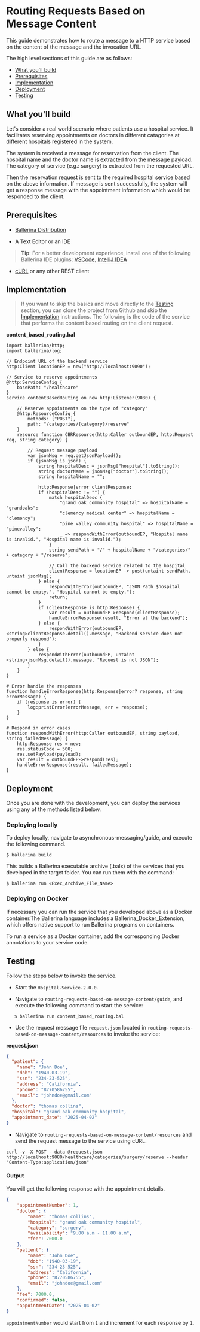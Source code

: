 # Routing Requests Based on Message Content

This guide demonstrates how to route a message to a HTTP service based on the content of the message and the invocation URL.

The high level sections of this guide are as follows:

- [What you'll build](#what-youll-build)
- [Prerequisites](#prerequisites)
- [Implementation](#implementation)
- [Deployment](#deployment)
- [Testing](#testing)

## What you'll build
Let's consider a real world scenario where patients use a hospital service. It facilitates reserving appointments on doctors in different catagories at different hospitals registered in the system.

The system is received a message for reservation from the client. The hospital name and the doctor name is extracted from the message payload. The category of service (e.g.: surgery) is extracted from the requested URL.

Then the reservation request is sent to the required hospital service based on the above information. If message is sent successfully, the system will get a response message with the appointment information which would be responded to the client.

## Prerequisites
- [Ballerina Distribution](https://ballerina.io/learn/getting-started/)

- A Text Editor or an IDE
> **Tip**: For a better development experience, install one of the following Ballerina IDE plugins: [VSCode](https://marketplace.visualstudio.com/items?itemName=ballerina.ballerina), [IntelliJ IDEA](https://plugins.jetbrains.com/plugin/9520-ballerina)

- [cURL](https://curl.haxx.se) or any other REST client


## Implementation
> If you want to skip the basics and move directly to the [Testing](#testing) section, you can clone the project from Github and skip the [Implementation](#implementation) instructions.
The following is the code of the service that performs the content based routing on the client request.

**content_based_routing.bal**
```ballerina
import ballerina/http;
import ballerina/log;

// Endpoint URL of the backend service
http:Client locationEP = new("http://localhost:9090");

// Service to reserve appointments
@http:ServiceConfig {
    basePath: "/healthcare"
}
service contentBasedRouting on new http:Listener(9080) {

    // Reserve appointments on the type of "category"
    @http:ResourceConfig {
        methods: ["POST"],
        path: "/categories/{category}/reserve"
    }
    resource function CBRResource(http:Caller outboundEP, http:Request req, string category) {

        // Request message payload
        var jsonMsg = req.getJsonPayload();
        if (jsonMsg is json) {
            string hospitalDesc = jsonMsg["hospital"].toString();
            string doctorName = jsonMsg["doctor"].toString();
            string hospitalName = "";

            http:Response|error clientResponse;
            if (hospitalDesc != "") {
                match hospitalDesc {
                    "grand oak community hospital" => hospitalName = "grandoaks";
                    "clemency medical center" => hospitalName = "clemency";
                    "pine valley community hospital" => hospitalName = "pinevalley";
                    _ => respondWithError(outboundEP, "Hospital name is invalid.", "Hospital name is invalid.");
                }
                string sendPath = "/" + hospitalName + "/categories/" + category + "/reserve";

                // Call the backend service related to the hospital
                clientResponse = locationEP -> post(untaint sendPath, untaint jsonMsg);
            } else {
                respondWithError(outboundEP, "JSON Path $hospital cannot be empty.", "Hospital cannot be empty.");
                return;
            }
            if (clientResponse is http:Response) {
                var result = outboundEP->respond(clientResponse);
                handleErrorResponse(result, "Error at the backend");
            } else {
                respondWithError(outboundEP, <string>clientResponse.detail().message, "Backend service does not properly respond");
            }
        } else {
            respondWithError(outboundEP, untaint <string>jsonMsg.detail().message, "Request is not JSON");
        }
    }
}

# Error handle the responses
function handleErrorResponse(http:Response|error? response, string errorMessage) {
    if (response is error) {
        log:printError(errorMessage, err = response);
    }
}

# Respond in error cases
function respondWithError(http:Caller outboundEP, string payload, string failedMessage) {
    http:Response res = new;
    res.statusCode = 500;
    res.setPayload(payload);
    var result = outboundEP->respond(res);
    handleErrorResponse(result, failedMessage);
}
```

## Deployment

Once you are done with the development, you can deploy the services using any of the methods listed below.

### Deploying locally

To deploy locally, navigate to asynchronous-messaging/guide, and execute the following command.

```
$ ballerina build
```
This builds a Ballerina executable archive (.balx) of the services that you developed in the target folder.
You can run them with the command:

```
$ ballerina run <Exec_Archive_File_Name>
```

### Deploying on Docker

If necessary you can run the service that you developed above as a Docker container.The Ballerina language includes a Ballerina_Docker_Extension, which offers native support to run Ballerina programs on containers.

To run a service as a Docker container, add the corresponding Docker annotations to your service code.


## Testing
Follow the steps below to invoke the service.

- Start the `Hospital-Service-2.0.0`.

- Navigate to `routing-requests-based-on-message-content/guide`, and execute the following command to start the service:

```ballerina
   $ ballerina run content_based_routing.bal
```
- Use the request message file `request.json` located in `routing-requests-based-on-message-content/resources` to invoke the service:

**request.json**
```json
{
  "patient": {
    "name": "John Doe",
    "dob": "1940-03-19",
    "ssn": "234-23-525",
    "address": "California",
    "phone": "8770586755",
    "email": "johndoe@gmail.com"
  },
  "doctor": "thomas collins",
  "hospital": "grand oak community hospital",
  "appointment_date": "2025-04-02"
}
```
- Navigate to `routing-requests-based-on-message-content/resources` and send the request message to the service using cURL.
```
curl -v -X POST --data @request.json http://localhost:9080/healthcare/categories/surgery/reserve --header "Content-Type:application/json"
```
#### Output
You will get the following response with the appointment details.

```json
{
    "appointmentNumber": 1,
    "doctor": {
        "name": "thomas collins",
        "hospital": "grand oak community hospital",
        "category": "surgery",
        "availability": "9.00 a.m - 11.00 a.m",
        "fee": 7000.0
    },
    "patient": {
        "name": "John Doe",
        "dob": "1940-03-19",
        "ssn": "234-23-525",
        "address": "California",
        "phone": "8770586755",
        "email": "johndoe@gmail.com"
    },
    "fee": 7000.0,
    "confirmed": false,
    "appointmentDate": "2025-04-02"
}
```
`appointmentNumber` would start from `1` and increment for each response by `1`.
